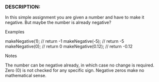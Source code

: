 ### DESCRIPTION:

In this simple assignment you are given a number and have to make it negative. But maybe the number is already negative?

Examples

makeNegative(1);    // return -1
makeNegative(-5);   // return -5
makeNegative(0);    // return 0
makeNegative(0.12); // return -0.12

Notes

The number can be negative already, in which case no change is required.
Zero (0) is not checked for any specific sign. Negative zeros make no mathematical sense.